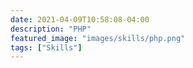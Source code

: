 ```yaml
---
date: 2021-04-09T10:58:08-04:00
description: "PHP"
featured_image: "images/skills/php.png"
tags: ["Skills"]
---
```


